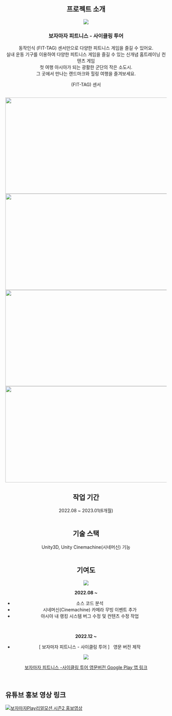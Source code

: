<div align='center'>
  
<h2>프로젝트 소개</h2>
<img src="https://github.com/JISUSAMA/BojamajaPlay2_realmotion/assets/38304918/718850b4-4b53-457d-a108-e6ee3532fb57" >

### 보자마자 피트니스 - 사이클링 투어

동작인식 (FIT-TAG) 센서만으로 다양한 피트니스 게임을 즐길 수 있어요.<br>
실내 운동 기구를 이용하여 다양한 피트니스 게임을 즐길 수 있는 신개념 홈트레이닝 컨텐츠 게임<br>
첫 여행 아시아가 되는 광활한 군단의 작은 소도시.<br>그 곳에서 만나는 랜드마크와 힐링 여행을 즐겨보세요.


<summary> (FIT-TAG) 센서 </summary>
<br>
<p align="center">
<img src="https://user-images.githubusercontent.com/38304918/225186471-ada6bcce-e0bf-4c01-99f6-d2810922fb8c.png" width="600" height="300">
<img src="https://user-images.githubusercontent.com/38304918/225186482-c0c77481-0a8f-4ada-8ebe-3c92ff8d4b01.png" width="600" height="300" >
<img src="https://user-images.githubusercontent.com/38304918/225186490-060bb3e0-7664-40db-9c0a-2f8eb7090a74.png" width="600" height="300" >
<img src="https://user-images.githubusercontent.com/38304918/225186493-fff84767-fb0d-4b03-9f51-4404d49cd176.png" width="600" height="300">
</p>
</details>

## 작업 기간

2022.08 ~ 2023.01(6개월)
<br><br>

## 기술 스택 ##

Unity3D, Unity Cinemachine(시네머신) 기능
<br>
<br>

## 기여도

<img src="https://github.com/JISUSAMA/01PortfolioFile/assets/38304918/dfd7a3a3-4ced-4184-a667-3e893f17298b">

<br>

__2022.08 ~__

- 소스 코드 분석
- 시네머신(Cinemachine) 카메라 무빙 이벤트 추가
- 아시아 내 랭킹 시스템 버그 수정 및 컨텐츠 수정 작업

<br>

__2022.12 ~__

- [ 보자마자 피트니스 - 사이클링 투어 ]   영문 버전 제작
 
<img src="https://github.com/JISUSAMA/BojamajaPlay2_realmotion/assets/38304918/aa58d3a5-92bb-4692-afca-9e756afe0c7b">

[보자마자 피트니스 -사이클링 투어 영문버전 Google Play 앱 링크](https://play.google.com/store/apps/details?id=com.gateways.cyclingtour_en&hl=ko&gl=US)
</div>
<br>
<h2>유튜브 홍보 영상 링크</h2>

[![보자마자Play리얼모션 시즌2 홍보영상](http://img.youtube.com/vi/45nUNQHXj1o/0.jpg)](https://www.youtube.com/watch?v=45nUNQHXj1o&t=5s)



 
